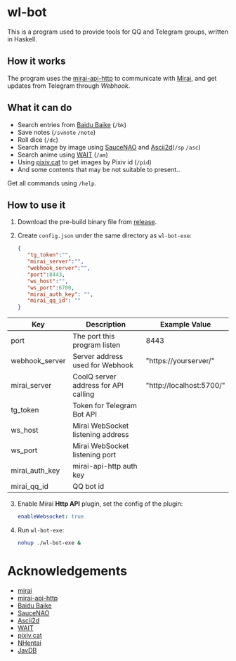 # wl-bot

This is a program used to provide tools for QQ and Telegram groups, written in Haskell.

## How it works

The program uses the [mirai-api-http](https://github.com/mamoe/mirai-api-http) to communicate with [Mirai](https://github.com/mamoe/mirai), and get updates from Telegram through _Webhook_.

## What it can do

- Search entries from [Baidu Baike](https://baike.baidu.com/) (`/bk`)
- Save notes (`/svnote` `/note`)
- Roll dice (`/dc`)
- Search image by image using [SauceNAO](https://saucenao.com/) and [Ascii2d](https://ascii2d.net/)(`/sp` `/asc`)
- Search anime using [WAIT](https://trace.moe/) (`/am`)
- Using [pixiv.cat](https://pixiv.cat/) to get images by Pixiv id (`/pid`)
- And some contents that may be not suitable to present..

Get all commands using `/help`.


## How to use it

1. Download the pre-build binary file from [release](https://github.com/Nutr1t07/wl-bot/releases/).

2. Create `config.json` under the same directory as `wl-bot-exe`:

   ```json
   {
      "tg_token":"",
      "mirai_server":"",
      "webhook_server":"",
      "port":8443,
      "ws_host":"",
      "ws_port":6700,
      "mirai_auth_key": "",
      "mirai_qq_id": ""
   }
   ```

| Key                 | Description                          | Example Value            |
|---------------------|--------------------------------------|--------------------------|
| port                | The port this program listen         | 8443                     |
| webhook\_server     | Server address used for Webhook      | "https://yourserver/"    |
| mirai\_server       | CoolQ server address for API calling | "http://localhost:5700/" |
| tg\_token           | Token for Telegram Bot API           |                          |
| ws\_host            | Mirai WebSocket listening address    |                          |
| ws\_port            | Mirai WebSocket listening port       |                          |
| mirai\_auth\_key    | mirai-api-http auth key              |                          |
| mirai\_qq\_id       | QQ bot id                            |                          |


3. Enable Mirai **Http API** plugin, set the config of the plugin:

   ```yaml
   enableWebsocket: true
   ```

4. Run `wl-bot-exe`:

   ```bash
   nohup ./wl-bot-exe &
   ```

# Acknowledgements

- [mirai](https://github.com/mamoe/mirai)
- [mirai-api-http](https://github.com/mamoe/mirai-api-http)
- [Baidu Baike](https://baike.baidu.com/)
- [SauceNAO](https://saucenao.com/)
- [Ascii2d](https://ascii2d.net/)
- [WAIT](https://trace.moe/)
- [pixiv.cat](https://pixiv.cat/)
- [NHentai](https://nhentai.net/)
- [JavDB](https://javdb.com/)
